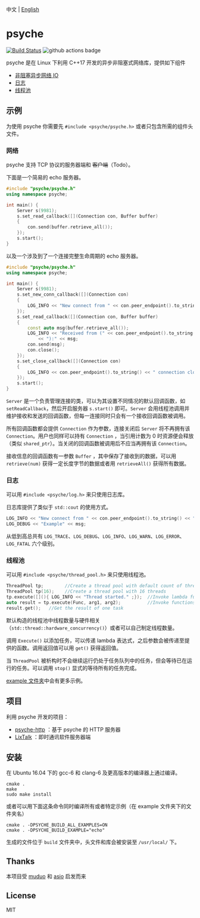 中文 | [English](https://github.com/ZingLix/psyche)

# psyche

[![Build Status](https://travis-ci.com/ZingLix/psyche.svg?branch=master)](https://travis-ci.com/ZingLix/psyche) ![github actions badge](https://github.com/ZingLix/psyche/actions/workflows/cmake.yml/badge.svg)

psyche 是在 Linux 下利用 C++17 开发的异步非阻塞式网络库，提供如下组件

- [非阻塞异步网络 IO](#网络)
- [日志](#日志)
- [线程池](#线程池)

## 示例

为使用 psyche 你需要先 `#include <psyche/psyche.h>` 或者只包含所需的组件头文件。

### 网络

psyche 支持 TCP 协议的服务器端和 ~~客户端~~（Todo）。

下面是一个简易的 echo 服务器。

``` cpp
#include "psyche/psyche.h"
using namespace psyche;

int main() {
    Server s(9981);
    s.set_read_callback([](Connection con, Buffer buffer)
    {
        con.send(buffer.retrieve_all());
    });
    s.start();
}
```

以及一个涉及到了一个连接完整生命周期的 echo 服务器。

``` cpp
#include "psyche/psyche.h"
using namespace psyche;

int main() {
    Server s(9981);
    s.set_new_conn_callback([](Connection con)
    {
        LOG_INFO << "New connect from " << con.peer_endpoint().to_string() << ".";
    });
    s.set_read_callback([](Connection con, Buffer buffer)
    {
        const auto msg(buffer.retrieve_all());
        LOG_INFO << "Received from (" << con.peer_endpoint().to_string()
            << "):" << msg;
        con.send(msg);
        con.close();
    });
    s.set_close_callback([](Connection con)
    {
        LOG_INFO << con.peer_endpoint().to_string() << " connection closed";
    });
    s.start();
}
```

`Server` 是一个负责管理连接的类，可以为其设置不同情况的默认回调函数，如 `setReadCallback`，然后开启服务器 `s.start()` 即可。`Server` 会用线程池调用并维护接收和发送的回调函数，但每一连接同时只会有一个接收回调函数被调用。

所有回调函数都会提供 `Connection` 作为参数，连接关闭后 `Server` 将不再拥有该 `Connection`。用户也同样可以持有 `Connection` ，当引用计数为 0 时资源便会释放（类似 `shared_ptr`）。当关闭的回调函数被调用后不应当再拥有该 `Connection`。

接收信息的回调函数有一参数 `Buffer` ，其中保存了接收到的数据，可以用 `retrieve(num)` 获得一定长度字节的数据或者用 `retrieveAll()` 获得所有数据。

### 日志

可以用 `#include <psyche/log.h>` 来只使用日志库。

日志库提供了类似于 `std::cout` 的使用方式。

``` cpp
LOG_INFO << "New connect from " << con.peer_endpoint().to_string() << ".";
LOG_DEBUG << "Example" << msg;
```

从低到高总共有 `LOG_TRACE`、`LOG_DEBUG`、`LOG_INFO`、`LOG_WARN`、`LOG_ERROR`、`LOG_FATAL` 六个级别。

### 线程池

可以用 `#include <psyche/thread_pool.h>` 来只使用线程池。

``` cpp
ThreadPool tp;        //Create a thread pool with default count of threads
ThreadPool tp(16);    //Create a thread pool with 16 threads
tp.execute([](){ LOG_INFO << "Thread started." ;});  //Invoke lambda function
auto result = tp.execute(Func, arg1, arg2);          //Invoke functions with arguments
result.get();   //Get the result of one task
```

默认构造的线程池中线程数量与硬件相关（`std::thread::hardware_concurrency()`）或者可以自己制定线程数量。

调用 `Execute()` 以添加任务，可以传递 lambda 表达式，之后参数会被传递至提供的函数。调用返回值可以用 `get()` 获得返回值。

当 `ThreadPool` 被析构时不会继续运行仍处于任务队列中的任务，但会等待已在运行的任务。可以调用 `stop()` 显式的等待所有的任务完成。

[example 文件夹](https://github.com/ZingLix/psyche/tree/master/example)中会有更多示例。

## 项目

利用 psyche 开发的项目：

- [psyche-http](https://github.com/ZingLix/psyche-http) ：基于 psyche 的 HTTP 服务器
- [LixTalk](https://github.com/ZingLix/LixTalk-server) ：即时通讯软件服务器端

## 安装

在 Ubuntu 16.04 下的 gcc-6 和 clang-6 及更高版本的编译器上通过编译。

```
cmake .
make
sudo make install
```

或者可以用下面这条命令同时编译所有或者特定示例（在 example 文件夹下的文件夹名）

```
cmake . -DPSYCHE_BUILD_ALL_EXAMPLES=ON
cmake . -DPSYCHE_BUILD_EXAMPLE="echo"
```

生成的文件位于 `build` 文件夹中，头文件和库会被安装至 `/usr/local/` 下。

## Thanks

本项目受 [muduo](https://github.com/chenshuo/muduo) 和 [asio](https://think-async.com/Asio/) 启发而来

## License

MIT
